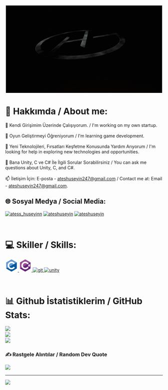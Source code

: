 <p align="center">
  <img src="https://raw.githubusercontent.com/521xueweihan/img_logo/master/logo/readme.gif"/>
  
# 💫 Hakkımda / About me:
🔭 Kendi Girişimim Üzerinde Çalışıyorum. / I'm working on my own startup.<br><br>👯 Oyun Geliştirmeyi Öğreniyorum / I'm learning game development.<br><br>🤝 Yeni Teknolojileri, Fırsatları Keşfetme Konusunda Yardım Arıyorum / I'm looking for help in exploring new technologies and opportunities.<br><br>💬  Bana Unity, C ve C# İle İlgili Sorular Sorabilirsiniz / You can ask me questions about Unity, C, and C#.<br><br>📫 İletişim İçin: E-posta - ateshuseyin247@gmail.com / Contact me at: Email - ateshuseyin247@gmail.com.

## 🌐 Sosyal Medya / Social Media:
<a href="https://instagram.com/atess_huseyinn" target="blank"><img align="center" src="https://raw.githubusercontent.com/rahuldkjain/github-profile-readme-generator/master/src/images/icons/Social/instagram.svg" alt="atess_huseyinn" height="30" width="40" /></a>
<a href="https://www.youtube.com/channel/UCYKwCoigaEOPvM1_pPCTu5A" target="blank"><img align="center" src="https://raw.githubusercontent.com/rahuldkjain/github-profile-readme-generator/master/src/images/icons/Social/youtube.svg" alt="ateshuseyin" height="30" width="60" /></a>
<a href="https://www.udemy.com/user/huseyin-ates-2/" target="blank"><img align="center" src="https://www.vectorlogo.zone/logos/udemy/udemy-ar21.svg" alt="ateshuseyin" height="40" width="100" /></a>
</p>
<br>

# 💻 Skiller / Skills:
<p align="left"> <a href="https://www.cprogramming.com/" target="_blank" rel="noreferrer"> <img src="https://raw.githubusercontent.com/devicons/devicon/master/icons/c/c-original.svg" alt="c" width="40" height="40"/> </a> <a href="https://www.w3schools.com/cs/" target="_blank" rel="noreferrer"> <img src="https://raw.githubusercontent.com/devicons/devicon/master/icons/csharp/csharp-original.svg" alt="csharp" width="40" height="40"/> </a> <a href="https://git-scm.com/" target="_blank" rel="noreferrer"> <img src="https://www.vectorlogo.zone/logos/git-scm/git-scm-icon.svg" alt="git" width="40" height="40"/> </a> <a href="https://unity.com/" target="_blank" rel="noreferrer"> <img src="https://www.vectorlogo.zone/logos/unity3d/unity3d-icon.svg" alt="unity" width="40" height="40"/> </a> </p>
<br>

# 📊 Github İstatistiklerim / GitHub Stats:
![](https://github-readme-stats.vercel.app/api?username=huseyinnatess&theme=dark&hide_border=false&include_all_commits=true&count_private=true)<br/>
![](https://github-readme-streak-stats.herokuapp.com/?user=huseyinnatess&theme=dark&hide_border=false)<br/>
![](https://github-readme-stats.vercel.app/api/top-langs/?username=huseyinnatess&theme=dark&hide_border=false&include_all_commits=true&count_private=true&layout=compact)

### ✍️ Rastgele Alıntılar / Random Dev Quote
![](https://quotes-github-readme.vercel.app/api?type=horizontal&theme=gruvbox)

---
[![](https://visitcount.itsvg.in/api?id=huseyinnatess&icon=0&color=0)](https://visitcount.itsvg.in)

<!-- Proudly created with GPRM ( https://gprm.itsvg.in ) -->
